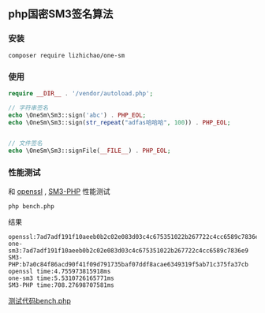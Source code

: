## php国密SM3签名算法

### 安装

```shell 
composer require lizhichao/one-sm
``` 

### 使用
```php
require __DIR__ . '/vendor/autoload.php';

// 字符串签名
echo \OneSm\Sm3::sign('abc') . PHP_EOL;
echo \OneSm\Sm3::sign(str_repeat("adfas哈哈哈", 100)) . PHP_EOL;


// 文件签名
echo \OneSm\Sm3::signFile(__FILE__) . PHP_EOL;
```
### 性能测试
和 [openssl](https://github.com/openssl/openssl) , [SM3-PHP](https://github.com/DongyunLee/SM3-PHP) 性能测试

```shell
php bench.php
```
结果
```
openssl:7ad7adf191f10aeeb0b2c02e083d03c4c675351022b267722c4cc6589c7836e9
one-sm3:7ad7adf191f10aeeb0b2c02e083d03c4c675351022b267722c4cc6589c7836e9
SM3-PHP:b7a0c84f86acd90f41f09d791735baf07ddf8acae6349319f5ab71c375fa37cb
openssl time:4.755973815918ms
one-sm3 time:5.5310726165771ms
SM3-PHP time:708.27698707581ms
```
[测试代码bench.php](https://github.com/lizhichao/sm/blob/master/bench.php)